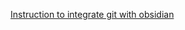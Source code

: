 ---
---

[Instruction to integrate git with obsidian](https://forum.obsidian.md/t/mobile-sync-with-git-on-ios-for-free-using-ish/20861)
